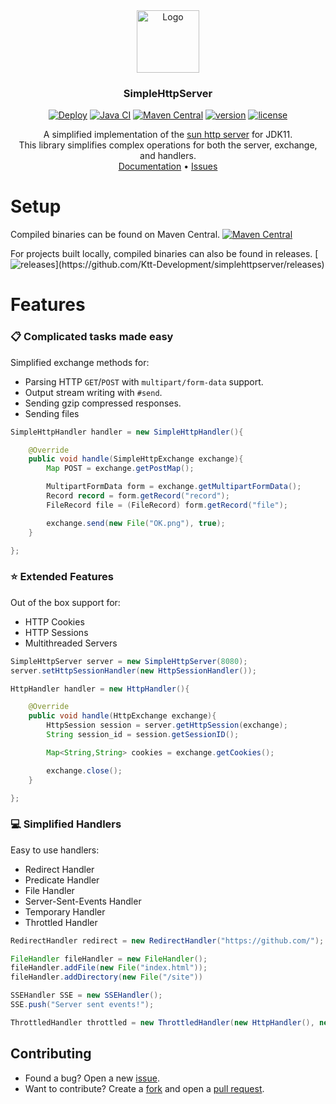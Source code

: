 <div align="center">
    <a href="https://github.com/Ktt-Development/simplehttpserver">
        <img src="https://raw.githubusercontent.com/Ktt-Development/simplehttpserver/main/branding/Logo.png" alt="Logo" width="100" height="100">
    </a>
    <h3 align="center">SimpleHttpServer</h3>
    <a href="https://github.com/Ktt-Development/simplehttpserver/actions?query=workflow%3ADeploy"><img src="https://github.com/Ktt-Development/simplehttpserver/workflows/Deploy/badge.svg" alt="Deploy"></a>
    <a href="https://github.com/Ktt-Development/simplehttpserver/actions?query=workflow%3A%22Java+CI%22"><img src="https://github.com/Ktt-Development/simplehttpserver/workflows/Java%20CI/badge.svg" alt="Java CI"></a>
    <a href="https://mvnrepository.com/artifact/com.kttdevelopment/simplehttpserver"><img src="https://img.shields.io/maven-central/v/com.kttdevelopment/simplehttpserver" alt="Maven Central"></a>
    <a href="https://github.com/Ktt-Development/simplehttpserver/releases"><img src="https://img.shields.io/github/v/release/ktt-development/simplehttpserver" alt="version"></a>
    <a href="https://github.com/Ktt-Development/simplehttpserver/blob/main/LICENSE"><img src="https://img.shields.io/github/license/Ktt-Development/simplehttpserver" alt="license"></a>
    <p align="center">
        A simplified implementation of the <a href="https://docs.oracle.com/en/java/javase/11/docs/api/jdk.httpserver/com/sun/net/httpserver/package-summary.html">sun http server</a> for JDK11.
        <br />
        This library simplifies complex operations for both the server, exchange, and handlers.
        <br />
        <a href="https://docs.kttdevelopment.com/simplehttpserver/">Documentation</a>
        •
        <a href="https://github.com/Ktt-Development/simplehttpserver/issues">Issues</a>
    </p>
</div>

# Setup
Compiled binaries can be found on Maven Central.
[![Maven Central](https://img.shields.io/maven-central/v/com.kttdevelopment/simplehttpserver)](https://mvnrepository.com/artifact/com.kttdevelopment/simplehttpserver)

For projects built locally, compiled binaries can also be found in releases.
[![releases](https://img.shields.io/github/v/release/ktt-development/simplehttpserver?include_prereleases")](https://github.com/Ktt-Development/simplehttpserver/releases)

# Features

### 📋 Complicated tasks made easy

Simplified exchange methods for:
- Parsing HTTP `GET`/`POST` with `multipart/form-data` support.
- Output stream writing with `#send`.
- Sending gzip compressed responses.
- Sending files

```java
SimpleHttpHandler handler = new SimpleHttpHandler(){

    @Override
    public void handle(SimpleHttpExchange exchange){
        Map POST = exchange.getPostMap();

        MultipartFormData form = exchange.getMultipartFormData();
        Record record = form.getRecord("record");
        FileRecord file = (FileRecord) form.getRecord("file");

        exchange.send(new File("OK.png"), true);
    }

};
```

### ⭐ Extended Features

Out of the box support for:
- HTTP Cookies
- HTTP Sessions
- Multithreaded Servers

```java
SimpleHttpServer server = new SimpleHttpServer(8080);
server.setHttpSessionHandler(new HttpSessionHandler());

HttpHandler handler = new HttpHandler(){

    @Override
    public void handle(HttpExchange exchange){
        HttpSession session = server.getHttpSession(exchange);
        String session_id = session.getSessionID();

        Map<String,String> cookies = exchange.getCookies();

        exchange.close();
    }

};
```

### 💻 Simplified Handlers

Easy to use handlers:
- Redirect Handler
- Predicate Handler
- File Handler
- Server-Sent-Events Handler
- Temporary Handler
- Throttled Handler

```java
RedirectHandler redirect = new RedirectHandler("https://github.com/");

FileHandler fileHandler = new FileHandler();
fileHandler.addFile(new File("index.html"));
fileHandler.addDirectory(new File("/site"))

SSEHandler SSE = new SSEHandler();
SSE.push("Server sent events!");

ThrottledHandler throttled = new ThrottledHandler(new HttpHandler(), new ServerExchangeThrottler())
```

## Contributing

- Found a bug? Open a new [issue](https://github.com/Ktt-Development/simplehttpserver/issues).
- Want to contribute? Create a [fork](https://github.com/Ktt-Development/simplehttpserver/fork) and open a [pull request](https://github.com/Ktt-Development/simplehttpserver/pulls).
